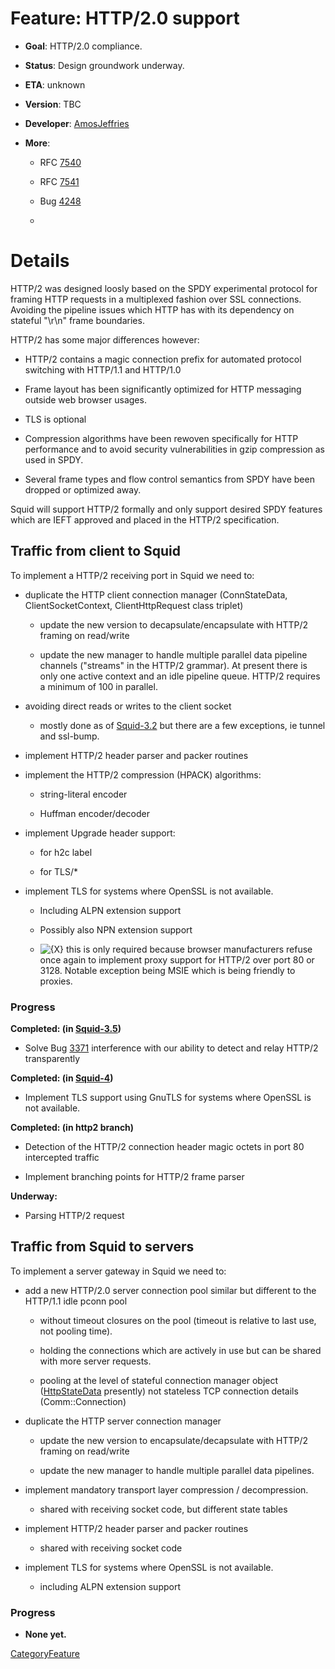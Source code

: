 # Feature: HTTP/2.0 support

  - **Goal**: HTTP/2.0 compliance.

<!-- end list -->

  - **Status**: Design groundwork underway.

  - **ETA**: unknown

  - **Version**: TBC

  - **Developer**:
    [AmosJeffries](https://wiki.squid-cache.org/Features/HTTP2/AmosJeffries#)

  - **More**:
    
      - RFC [7540](https://tools.ietf.org/rfc/rfc7540#)
    
      - RFC [7541](https://tools.ietf.org/rfc/rfc7541#)
    
      - Bug [4248](https://bugs.squid-cache.org/show_bug.cgi?id=4248#)
    
      - [](http://http2.github.io/)

# Details

HTTP/2 was designed loosly based on the SPDY experimental protocol for
framing HTTP requests in a multiplexed fashion over SSL connections.
Avoiding the pipeline issues which HTTP has with its dependency on
stateful "\\r\\n" frame boundaries.

HTTP/2 has some major differences however:

  - HTTP/2 contains a magic connection prefix for automated protocol
    switching with HTTP/1.1 and HTTP/1.0

  - Frame layout has been significantly optimized for HTTP messaging
    outside web browser usages.

  - TLS is optional

  - Compression algorithms have been rewoven specifically for HTTP
    performance and to avoid security vulnerabilities in gzip
    compression as used in SPDY.

  - Several frame types and flow control semantics from SPDY have been
    dropped or optimized away.

Squid will support HTTP/2 formally and only support desired SPDY
features which are IEFT approved and placed in the HTTP/2 specification.

## Traffic from client to Squid

To implement a HTTP/2 receiving port in Squid we need to:

  - duplicate the HTTP client connection manager (ConnStateData,
    ClientSocketContext, ClientHttpRequest class triplet)
    
      - update the new version to decapsulate/encapsulate with HTTP/2
        framing on read/write
    
      - update the new manager to handle multiple parallel data pipeline
        channels ("streams" in the HTTP/2 grammar). At present there is
        only one active context and an idle pipeline queue. HTTP/2
        requires a minimum of 100 in parallel.

  - avoiding direct reads or writes to the client socket
    
      - mostly done as of
        [Squid-3.2](https://wiki.squid-cache.org/Features/HTTP2/Squid-3.2#)
        but there are a few exceptions, ie tunnel and ssl-bump.

  - implement HTTP/2 header parser and packer routines

  - implement the HTTP/2 compression (HPACK) algorithms:
    
      - string-literal encoder
    
      - Huffman encoder/decoder

  - implement Upgrade header support:
    
      - for h2c label
    
      - for TLS/\*

  - implement TLS for systems where OpenSSL is not available.
    
      - Including ALPN extension support
    
      - Possibly also NPN extension support
    
      - ![{X}](https://wiki.squid-cache.org/wiki/squidtheme/img/icon-error.png)
        this is only required because browser manufacturers refuse once
        again to implement proxy support for HTTP/2 over port 80 or
        3128. Notable exception being MSIE which is being friendly to
        proxies.

### Progress

**Completed: (in
[Squid-3.5](https://wiki.squid-cache.org/Features/HTTP2/Squid-3.5#))**

  - Solve Bug [3371](https://bugs.squid-cache.org/show_bug.cgi?id=3371#)
    interference with our ability to detect and relay HTTP/2
    transparently

**Completed: (in
[Squid-4](https://wiki.squid-cache.org/Features/HTTP2/Squid-4#))**

  - Implement TLS support using GnuTLS for systems where OpenSSL is not
    available.

**Completed: (in http2 branch)**

  - Detection of the HTTP/2 connection header magic octets in port 80
    intercepted traffic

  - Implement branching points for HTTP/2 frame parser

**Underway:**

  - Parsing HTTP/2 request

## Traffic from Squid to servers

To implement a server gateway in Squid we need to:

  - add a new HTTP/2.0 server connection pool similar but different to
    the HTTP/1.1 idle pconn pool
    
      - without timeout closures on the pool (timeout is relative to
        last use, not pooling time).
    
      - holding the connections which are actively in use but can be
        shared with more server requests.
    
      - pooling at the level of stateful connection manager object
        ([HttpStateData](https://wiki.squid-cache.org/Features/HTTP2/HttpStateData#)
        presently) not stateless TCP connection details
        (Comm::Connection)

  - duplicate the HTTP server connection manager
    
      - update the new version to encapsulate/decapsulate with HTTP/2
        framing on read/write
    
      - update the new manager to handle multiple parallel data
        pipelines.

  - implement mandatory transport layer compression / decompression.
    
      - shared with receiving socket code, but different state tables

  - implement HTTP/2 header parser and packer routines
    
      - shared with receiving socket code

  - implement TLS for systems where OpenSSL is not available.
    
      - including ALPN extension support

### Progress

  - **None yet.**

[CategoryFeature](https://wiki.squid-cache.org/Features/HTTP2/CategoryFeature#)
